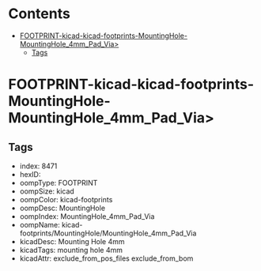



Contents
========

* [FOOTPRINT-kicad-kicad-footprints-MountingHole-MountingHole_4mm_Pad_Via>](#footprint-kicad-kicad-footprints-mountinghole-mountinghole_4mm_pad_via)
	* [Tags](#tags)

# FOOTPRINT-kicad-kicad-footprints-MountingHole-MountingHole_4mm_Pad_Via>

## Tags

- index: 8471
- hexID: 
- oompType: FOOTPRINT
- oompSize: kicad
- oompColor: kicad-footprints
- oompDesc: MountingHole
- oompIndex: MountingHole_4mm_Pad_Via
- oompName: kicad-footprints/MountingHole/MountingHole_4mm_Pad_Via
- kicadDesc: Mounting Hole 4mm
- kicadTags: mounting hole 4mm
- kicadAttr: exclude_from_pos_files exclude_from_bom
